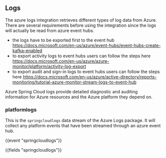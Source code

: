 ## Logs

The azure logs integration retrieves different types of log data from Azure.
There are several requirements before using the integration since the logs will actually be read from azure event hubs.

   * the logs have to be exported first to the event hub https://docs.microsoft.com/en-us/azure/event-hubs/event-hubs-create-kafka-enabled
   * to export activity logs to event hubs users can follow the steps here https://docs.microsoft.com/en-us/azure/azure-monitor/platform/activity-log-export
   * to export audit and sign-in logs to event hubs users can follow the steps here https://docs.microsoft.com/en-us/azure/active-directory/reports-monitoring/tutorial-azure-monitor-stream-logs-to-event-hub


Azure Spring Cloud logs provide detailed diagnostic and auditing information for Azure resources and the Azure platform they depend on.

### platformlogs

This is the `springcloudlogs` data stream of the Azure Logs package. It will collect any platform events that have been streamed through an azure event hub.

{{event "springcloudlogs"}}

{{fields "springcloudlogs"}}